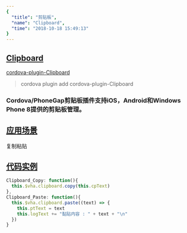 ```yaml
---
{
  "title": "剪贴板",
  "name": "Clipboard",
  "time": "2018-10-18 15:49:13"
}
---
```

<!-- ------------------------------------------- -->
<section id="Clipboard">

# **[Clipboard](#Clipboard)**

<p><a class="ui-r-npm" href="https://www.npmjs.com/package/cordova-plugin-Clipboard" target="_blank">cordova-plugin-Clipboard</a></p>

> cordova plugin add cordova-plugin-Clipboard

### Cordova/PhoneGap剪贴板插件支持iOS，Android和Windows Phone 8提供的剪贴板管理。

</section>
<!-- ------------------------------------------- -->
<section id="Scenes">

## **[应用场景](#Scenes)**

复制粘贴

</section>
<!-- ------------------------------------------- -->
<section id="code">

## **[代码实例](#code)**

```javascript
Clipboard_Copy: function(){
  this.$vha.clipboard.copy(this.cpText)
},
Clipboard_Paste: function(){
  this.$vha.clipboard.paste((text) => {
    this.ptText = text
    this.logText += "黏贴内容 : " + text + "\n"
  })
}
```

</section>
<!-- ------------------------------------------- -->